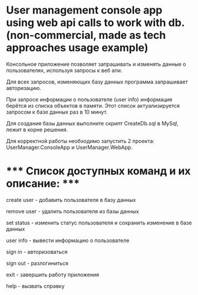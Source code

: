 # User management console app using web api calls to work with db. (non-commercial, made as tech approaches usage example)

Консольное приложение позволяет запрашивать и изменять данные о пользователях, используя 
запросы к веб апи. 

Для всех запросов, изменяющих базу данных программа запрашивает авторизацию.

При запросе информации о пользователе (user info) информация берётся из списка объектов в 
памяти. Этот список актуализируется запросом к базе данных раз в 10 минут.

Для создания базы данных выполните скрипт CreateDb.sql в MySql, лежит в корне решения.

Для корректной работы необходимо запустить 2 проекта: UserManager.ConsoleApp и UserManager.WebApp.
       
# *** Список доступных команд и их описание:  ***

create user - добавить пользователя в базу данных

remove user - удалить пользователя из базы данных

set status - изменить статус пользователя и сохранить изменение в базе данных

user info - вывести информацию о пользователе

sign in - авторизоваться

sign out - разлогиниться

exit - завершить работу приложения

help - вызвать справку
